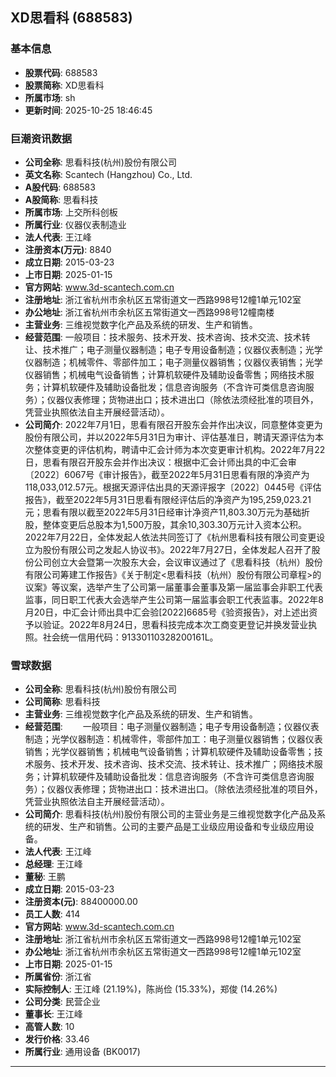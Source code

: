 ## XD思看科 (688583)

### 基本信息

- **股票代码**: 688583
- **股票简称**: XD思看科
- **所属市场**: sh
- **更新时间**: 2025-10-25 18:46:45

### 巨潮资讯数据

- **公司全称**: 思看科技(杭州)股份有限公司
- **英文名称**: Scantech (Hangzhou) Co., Ltd.
- **A股代码**: 688583
- **A股简称**: 思看科技
- **所属市场**: 上交所科创板
- **所属行业**: 仪器仪表制造业
- **法人代表**: 王江峰
- **注册资本(万元)**: 8840
- **成立日期**: 2015-03-23
- **上市日期**: 2025-01-15
- **官方网站**: www.3d-scantech.com.cn
- **注册地址**: 浙江省杭州市余杭区五常街道文一西路998号12幢1单元102室
- **办公地址**: 浙江省杭州市余杭区五常街道文一西路998号12幢南楼
- **主营业务**: 三维视觉数字化产品及系统的研发、生产和销售。
- **经营范围**: 一般项目：技术服务、技术开发、技术咨询、技术交流、技术转让、技术推广；电子测量仪器制造；电子专用设备制造；仪器仪表制造；光学仪器制造；机械零件、零部件加工；电子测量仪器销售；仪器仪表销售；光学仪器销售；机械电气设备销售；计算机软硬件及辅助设备零售；网络技术服务；计算机软硬件及辅助设备批发；信息咨询服务（不含许可类信息咨询服务）；仪器仪表修理；货物进出口；技术进出口（除依法须经批准的项目外，凭营业执照依法自主开展经营活动）。
- **公司简介**: 2022年7月1日，思看有限召开股东会并作出决议，同意整体变更为股份有限公司，并以2022年5月31日为审计、评估基准日，聘请天源评估为本次整体变更的评估机构，聘请中汇会计师为本次变更审计机构。2022年7月22日，思看有限召开股东会并作出决议：根据中汇会计师出具的中汇会审〔2022〕6067号《审计报告》，截至2022年5月31日思看有限的净资产为118,033,012.57元。根据天源评估出具的天源评报字〔2022〕0445号《评估报告》，截至2022年5月31日思看有限经评估后的净资产为195,259,023.21元；思看有限以截至2022年5月31日经审计净资产11,803.30万元为基础折股，整体变更后总股本为1,500万股，其余10,303.30万元计入资本公积。2022年7月22日，全体发起人依法共同签订了《杭州思看科技有限公司变更设立为股份有限公司之发起人协议书》。2022年7月27日，全体发起人召开了股份公司创立大会暨第一次股东大会，会议审议通过了《思看科技（杭州）股份有限公司筹建工作报告》《关于制定<思看科技（杭州）股份有限公司章程>的议案》等议案，选举产生了公司第一届董事会董事及第一届监事会非职工代表监事，同日职工代表大会选举产生公司第一届监事会职工代表监事。2022年8月20日，中汇会计师出具中汇会验[2022]6685号《验资报告》，对上述出资予以验证。2022年8月24日，思看科技完成本次工商变更登记并换发营业执照。社会统一信用代码：91330110328200161L。

### 雪球数据

- **公司全称**: 思看科技(杭州)股份有限公司
- **公司简称**: 思看科技
- **主营业务**: 三维视觉数字化产品及系统的研发、生产和销售。
- **经营范围**: 　　一般项目：电子测量仪器制造；电子专用设备制造；仪器仪表制造；光学仪器制造：机械零件，零部件加工：电子测量仪器销售；仪器仪表销售；光学仪器销售；机械电气设备销售；计算机软硬件及辅助设备零售；技术服务、技术开发、技术咨询、技术交流、技术转让、技术推广；网络技术服务；计算机软硬件及辅助设备批发：信息咨询服务（不含许可类信息咨询服务）；仪器仪表修理；货物进出口：技术进出口。（除依法须经批准的项目外，凭营业执照依法自主开展经营活动）。
- **公司简介**: 思看科技(杭州)股份有限公司的主营业务是三维视觉数字化产品及系统的研发、生产和销售。公司的主要产品是工业级应用设备和专业级应用设备。
- **法人代表**: 王江峰
- **总经理**: 王江峰
- **董秘**: 王鹏
- **成立日期**: 2015-03-23
- **注册资本(元)**: 88400000.00
- **员工人数**: 414
- **官方网站**: www.3d-scantech.com.cn
- **注册地址**: 浙江省杭州市余杭区五常街道文一西路998号12幢1单元102室
- **办公地址**: 浙江省杭州市余杭区五常街道文一西路998号12幢1单元102室
- **上市日期**: 2025-01-15
- **所属省份**: 浙江省
- **实际控制人**: 王江峰 (21.19%)，陈尚俭 (15.33%)，郑俊 (14.26%)
- **公司分类**: 民营企业
- **董事长**: 王江峰
- **高管人数**: 10
- **发行价格**: 33.46
- **所属行业**: 通用设备 (BK0017)

---